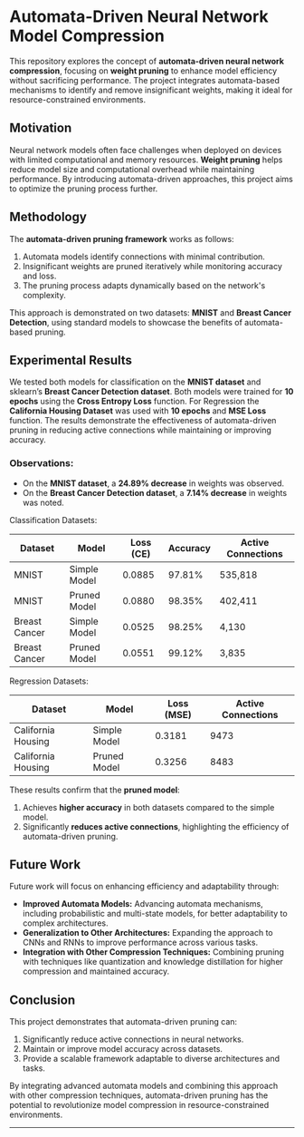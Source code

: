 # Automata-Driven Neural Network Model Compression

This repository explores the concept of **automata-driven neural network compression**, focusing on **weight pruning** to enhance model efficiency without sacrificing performance. The project integrates automata-based mechanisms to identify and remove insignificant weights, making it ideal for resource-constrained environments.

## Motivation

Neural network models often face challenges when deployed on devices with limited computational and memory resources. **Weight pruning** helps reduce model size and computational overhead while maintaining performance. By introducing automata-driven approaches, this project aims to optimize the pruning process further.

## Methodology

The **automata-driven pruning framework** works as follows:
1. Automata models identify connections with minimal contribution.
2. Insignificant weights are pruned iteratively while monitoring accuracy and loss.
3. The pruning process adapts dynamically based on the network's complexity.

This approach is demonstrated on two datasets: **MNIST** and **Breast Cancer Detection**, using standard models to showcase the benefits of automata-based pruning.

## Experimental Results

We tested both models for classification on the **MNIST dataset** and sklearn’s **Breast Cancer Detection dataset**. Both models were trained for **10 epochs** using the **Cross Entropy Loss** function. For Regression the **California Housing Dataset** was used with **10 epochs** and **MSE Loss** function. The results demonstrate the effectiveness of automata-driven pruning in reducing active connections while maintaining or improving accuracy.

### Observations:
- On the **MNIST dataset**, a **24.89% decrease** in weights was observed.
- On the **Breast Cancer Detection dataset**, a **7.14% decrease** in weights was noted.

Classification Datasets:

| Dataset         | Model          | Loss (CE) | Accuracy | Active Connections |
|-----------------|----------------|-----------|----------|--------------------|
| MNIST           | Simple Model   | 0.0885    | 97.81%   | 535,818            |
| MNIST           | Pruned Model   | 0.0880    | 98.35%   | 402,411            |
| Breast Cancer   | Simple Model   | 0.0525    | 98.25%   | 4,130              |
| Breast Cancer   | Pruned Model   | 0.0551    | 99.12%   | 3,835              |

Regression Datasets: 

| Dataset            | Model          | Loss (MSE) | Active Connections |
|--------------------|----------------|------------|--------------------|
| California Housing | Simple Model   | 0.3181     | 9473               |
| California Housing | Pruned Model   | 0.3256     | 8483               |




These results confirm that the **pruned model**:
1. Achieves **higher accuracy** in both datasets compared to the simple model.
2. Significantly **reduces active connections**, highlighting the efficiency of automata-driven pruning.

## Future Work

Future work will focus on enhancing efficiency and adaptability through:
- **Improved Automata Models:** Advancing automata mechanisms, including probabilistic and multi-state models, for better adaptability to complex architectures.
- **Generalization to Other Architectures:** Expanding the approach to CNNs and RNNs to improve performance across various tasks.
- **Integration with Other Compression Techniques:** Combining pruning with techniques like quantization and knowledge distillation for higher compression and maintained accuracy.

## Conclusion

This project demonstrates that automata-driven pruning can:
1. Significantly reduce active connections in neural networks.
2. Maintain or improve model accuracy across datasets.
3. Provide a scalable framework adaptable to diverse architectures and tasks.

By integrating advanced automata models and combining this approach with other compression techniques, automata-driven pruning has the potential to revolutionize model compression in resource-constrained environments.

---

